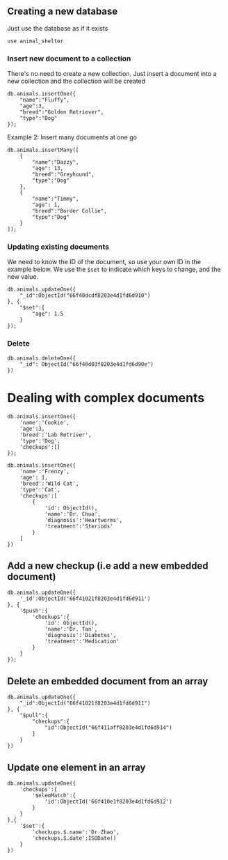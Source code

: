 
## Creating a new database
Just use the database as if it exists
```
use animal_shelter
```

### Insert new document to a collection
There's no need to create a new collection. Just insert a document into a new
collection and the collection will be created

```
db.animals.insertOne({
    "name":"Fluffy",
    "age":3,
    "breed":"Golden Retriever",
    "type":"Dog"
});
```

Example 2: Insert many documents at one go
```
db.animals.insertMany([
    {
        "name":"Dazzy",
        "age": 13,
        "breed":"Greyhound",
        "type":"Dog"
    },
    {
        "name":"Timmy",
        "age": 1,
        "breed":"Border Collie",
        "type":"Dog"
    }
]);
```

### Updating existing documents
We need to know the ID of the document, so use your own ID in the example below.
We use the `$set` to indicate which keys to change, and the new value.

```
db.animals.updateOne({
    "_id":ObjectId("66f40dcdf8203e4d1fd6d910")
}, {
    "$set":{
        "age": 1.5
    }
});
```

### Delete
```
db.animals.deleteOne({
    "_id": ObjectId("66f40d03f8203e4d1fd6d90e")
})
```

# Dealing with complex documents

```
db.animals.insertOne({
    'name':'Cookie',
    'age':3,
    'breed':'Lab Retriver',
    'type':'Dog',
    'checkups':[]
});

db.animals.insertOne({
    'name':'Frenzy',
    'age': 1,
    'breed':'Wild Cat',
    'type':'Cat',
    'checkups':[
        {
            'id': ObjectId(),
            'name':'Dr. Chua',
            'diagnosis':'Heartworms',
            'treatment':'Steriods'
        }
    ]
})
```

## Add a new checkup (i.e add a new embedded document)
```
db.animals.updateOne({
    '_id':ObjectId('66f41021f8203e4d1fd6d911')
}, {
    '$push':{
        'checkups':{
            'id': ObjectId(),
            'name':'Dr. Tan',
            'diagnosis':'Diabetes',
            'treatment':'Medication'
        }
    }
});
```

## Delete an embedded document from an array
```
db.animals.updateOne({
    "_id":ObjectId("66f41021f8203e4d1fd6d911")
}, {
    "$pull":{
        "checkups":{
            "id":ObjectId("66f411aff8203e4d1fd6d914")
        }
    }
})
```

## Update one element in an array
```
db.animals.updateOne({
    'checkups':{
        '$elemMatch':{
            'id':ObjectId('66f410e1f8203e4d1fd6d912')
        }
    }
},{
    '$set':{
        'checkups.$.name':'Dr Zhao',
        'checkups.$.date':ISODate()
    }
})
```